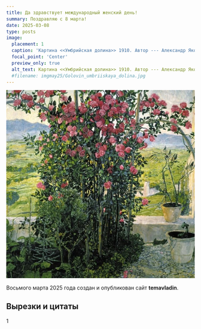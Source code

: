 ```yaml
---
title: Да здравствует международный женский день!
summary: Поздравляю с 8 марта! 
date: 2025-03-08
type: posts
image:
  placement: 1
  caption: 'Картина <<Умбрийская долина>> 1910. Автор --- Александр Яковлевич Головин (1863-1930).'
  focal_point: 'Center'
  preview_only: true
  alt_text: Картина <<Умбрийская долина>> 1910. Автор --- Александр Яковлевич Головин (1863-1930).
  #filename: imgmay25/Golovin_umbriiskaya_dolina.jpg
---
```


![](Golovin_umbriiskaya_dolina.jpg )

Восьмого марта 2025 года создан и опубликован сайт **temavladin**.

## Вырезки и цитаты

1

